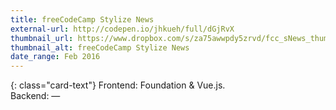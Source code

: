 ```yaml
---
title: freeCodeCamp Stylize News
external-url: http://codepen.io/jhkueh/full/dGjRvX
thumbnail_url: https://www.dropbox.com/s/za75awwpdy5zrvd/fcc_sNews_thumbnail.jpg?raw=1
thumbnail_alt: freeCodeCamp Stylize News
date_range: Feb 2016
---
```


{: class="card-text"}
Frontend: Foundation & Vue.js.<br/>Backend: —